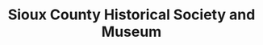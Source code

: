 ---
layout: repo
title: "Sioux County Historical Society and Museum"
id: 11391
permalink: repos/11391/
---